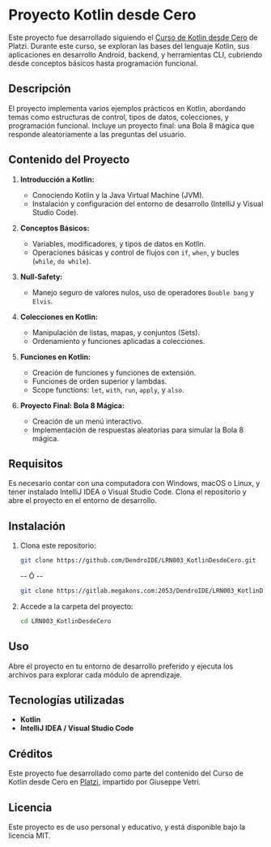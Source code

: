 
# Proyecto Kotlin desde Cero

Este proyecto fue desarrollado siguiendo el [Curso de Kotlin desde Cero](https://platzi.com/cursos/kotlin/) de Platzi. Durante este curso, se exploran las bases del lenguaje Kotlin, sus aplicaciones en desarrollo Android, backend, y herramientas CLI, cubriendo desde conceptos básicos hasta programación funcional.

## Descripción

El proyecto implementa varios ejemplos prácticos en Kotlin, abordando temas como estructuras de control, tipos de datos, colecciones, y programación funcional. Incluye un proyecto final: una Bola 8 mágica que responde aleatoriamente a las preguntas del usuario.

## Contenido del Proyecto

1. **Introducción a Kotlin:**
   - Conociendo Kotlin y la Java Virtual Machine (JVM).
   - Instalación y configuración del entorno de desarrollo (IntelliJ y Visual Studio Code).

2. **Conceptos Básicos:**
   - Variables, modificadores, y tipos de datos en Kotlin.
   - Operaciones básicas y control de flujos con `if`, `when`, y bucles (`while`, `do while`).

3. **Null-Safety:**
   - Manejo seguro de valores nulos, uso de operadores `Double bang` y `Elvis`.

4. **Colecciones en Kotlin:**
   - Manipulación de listas, mapas, y conjuntos (Sets).
   - Ordenamiento y funciones aplicadas a colecciones.

5. **Funciones en Kotlin:**
   - Creación de funciones y funciones de extensión.
   - Funciones de orden superior y lambdas.
   - Scope functions: `let`, `with`, `run`, `apply`, y `also`.

6. **Proyecto Final: Bola 8 Mágica:**
   - Creación de un menú interactivo.
   - Implementación de respuestas aleatorias para simular la Bola 8 mágica.

## Requisitos

Es necesario contar con una computadora con Windows, macOS o Linux, y tener instalado IntelliJ IDEA o Visual Studio Code. Clona el repositorio y abre el proyecto en el entorno de desarrollo.

## Instalación

1. Clona este repositorio:
   ```bash
   git clone https://github.com/DendroIDE/LRN003_KotlinDesdeCero.git
   ```

   -- Ó --

   ```bash
   git clone https://gitlab.megakons.com:2053/DendroIDE/LRN003_KotlinDesdeCero.git
   ```

2. Accede a la carpeta del proyecto:
   ```bash
   cd LRN003_KotlinDesdeCero
   ```

## Uso

Abre el proyecto en tu entorno de desarrollo preferido y ejecuta los archivos para explorar cada módulo de aprendizaje.

## Tecnologías utilizadas

- **Kotlin**
- **IntelliJ IDEA / Visual Studio Code**

## Créditos

Este proyecto fue desarrollado como parte del contenido del Curso de Kotlin desde Cero en [Platzi](https://platzi.com/cursos/kotlin/), impartido por Giuseppe Vetri.

## Licencia

Este proyecto es de uso personal y educativo, y está disponible bajo la licencia MIT.
